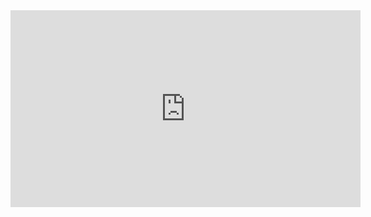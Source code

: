 



<div class="iframe_container">
  <iframe width="560" height="315" src="
https://www.evernote.com/shard/s222/sh/35367301-2576-4671-8a39-2a94392dc33c/b896c12e8410bc215f1ae3cc98eee745" frameborder="0" allowfullscreen></iframe>
</div>
